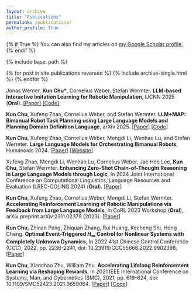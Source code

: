 ```yaml
---
layout: archive
title: "Publications"
permalink: /publications/
author_profile: True
---
```


{% if True %}
  You can also find my articles on <u><a href="{{author.googlescholar}}">my Google Scholar profile</a>.</u>
{% endif %}

{% include base_path %}

{% for post in site.publications reversed %}
  {% include archive-single.html %}
{% endfor %}

Jonas Werner, **Kun Chu\***, Cornelius Weber, Stefan Wermter. **LLM-based Interactive Imitation Learning for Robotic Manipulation**, IJCNN 2025 (**Oral**). [[Paper]](https://arxiv.org/abs/2504.21769) [[Code]](https://github.com/Tubicor/LLM-iTeach)

**Kun Chu**, Xufeng Zhao, Cornelius Weber, and Stefan Wermter. **LLM+MAP: Bimanual Robot Task Planning using Large Language Models and Planning Domain Definition Language**, arXiv 2025. [[Paper](https://arxiv.org/abs/2503.17309)] [[Code](https://github.com/Kchu/LLM-MAP)]

**Kun Chu**, Xufeng Zhao, Cornelius Weber, Mengdi Li, Wenhao Lu, and Stefan Wermter. **Large Language Models for Orchestrating Bimanual Robots**, Humanoids 2024. [[Paper](https://arxiv.org/abs/2404.02018)] [[Website](https://labor-agent.github.io/)]

Xufeng Zhao, Mengdi Li, Wenhao Lu, Cornelius Weber, Jae Hee Lee, **Kun Chu**, Stefan Wermter. **Enhancing Zero-Shot Chain-of-Thought Reasoning in Large Language Models through Logic**, In 2024 Joint International Conference on Computational Linguistics, Language Resources and Evaluation (LREC-COLING 2024) (**Oral**). [[Paper](https://arxiv.org/abs/2309.13339)]

**Kun Chu**, Xufeng Zhao, Cornelius Weber, Mengdi Li, Stefan Wermter. **Accelerating Reinforcement Learning of Robotic Manipulations via Feedback from Large Language Models**, In CoRL 2023 Workshop (**Oral**), arXiv preprint arXiv:2311.02379 (2023). [[Paper](https://openreview.net/forum?id=MBeeqmD8Zk)]

**Kun Chu**, Zhinan Peng, Zhiquan Zhang, Rui Huang, Kecheng Shi, Hong Cheng. **Optimal Event-Triggered $H_{\infty}$ Control for Nonlinear Systems with Completely Unknown Dynamics**, In 2022 41st Chinese Control Conference (CCC), 2022, pp. 2236-2241, doi: 10.23919/CCC55666.2022.9902398. [[Paper](https://ieeexplore.ieee.org/abstract/document/9902398)]

**Kun Chu**, Xianchao Zhu, William Zhu. **Accelerating Lifelong Reinforcement Learning via Reshaping Rewards**, In 2021 IEEE International Conference on Systems, Man, and Cybernetics (SMC), 2021, pp. 619-624, doi: 10.1109/SMC52423.2021.9659064. [[Paper](https://ieeexplore.ieee.org/document/9659064)] [[Code](https://github.com/Kchu/LifelongRL)]